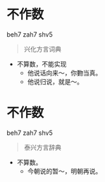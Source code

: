 # 不作数
beh7 zah7 shv5
> 兴化方言词典
- 不算数，不能实现
  - 他说话向来～，你覅当真。
  - 他说归说，就是～。

# 不作数
beh7 zah7 shv5
> 泰兴方言辞典
- 不算数。
  - 今朝说的暂～，明朝再说。
